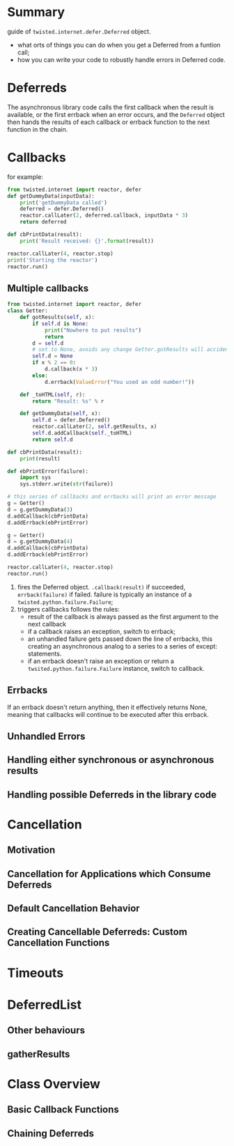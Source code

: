 # Summary 
guide of `twisted.internet.defer.Deferred` object.
- what orts of things you can do when you get a Deferred from a funtion call;
- how you can write your code to robustly handle errors in Deferred code.

# Deferreds
The asynchronous library code calls the first callback when the result is available, or the first errback when an error occurs, and the `Deferred` object then hands the results of each callback or errback function to the next function in the chain.

# Callbacks 
for example:
```python
from twisted.internet import reactor, defer
def getDummyData(inputData):
    print('getDummyData called')
    deferred = defer.Deferred()
    reactor.callLater(2, deferred.callback, inputData * 3)
    return deferred

def cbPrintData(result):
    print('Result received: {}'.format(result))

reactor.callLater(4, reactor.stop)
print('Starting the reactor')
reactor.run()
```


## Multiple callbacks
```python
from twisted.internet import reactor, defer
class Getter:
    def gotResults(self, x):
        if self.d is None:
            print("Nowhere to put results")
            return
        d = self.d
        # set to None, avoids any change Getter.gotResults will accidentally fire the same Deferred more than once(AlreadyCalledError exception)
        self.d = None
        if x % 2 == 0:
            d.callback(x * 3)
        else:
            d.errback(ValueError("You used an odd number!"))

    def _toHTML(self, r):
        return "Result: %s" % r

    def getDummyData(self, x):
        self.d = defer.Deferred()
        reactor.callLater(2, self.getResults, x)
        self.d.addCallback(self._toHTML)
        return self.d

def cbPrintData(result):
    print(result)

def ebPrintError(failure):
    import sys
    sys.stderr.write(str(failure))

# this series of callbacks and errbacks will print an error message
g = Getter()
d = g.getDummyData(3)
d.addCallback(cbPrintData)
d.addErrback(ebPrintError)

g = Getter()
d = g.getDummyData(4)
d.addCallback(cbPrintData)
d.addErrback(ebPrintError)

reactor.callLater(4, reactor.stop)
reactor.run()
```
1. fires the Deferred object. `.callback(result)` if succeeded, `errback(failure)` if failed. failure is typically an instance of a `twisted.python.failure.Failure`;
2. triggers callbacks follows the rules:
    - result of the callback is always passed as the first argument to the next callback
    - if a callback raises an exception, switch to errback;
    - an unhandled failure gets passed down the line of errbacks, this creating an asynchronous analog to a series to a series of except: statements.
    - if an errback doesn't raise an exception or return a `twsited.python.failure.Failure` instance, switch to callback.


## Errbacks
If an errback doesn't return anything, then it effectively returns None, meaning that callbacks will continue to be executed after this errback.
## Unhandled Errors
## Handling either synchronous or asynchronous results
## Handling possible Deferreds in the library code


# Cancellation
## Motivation
## Cancellation for Applications which Consume Deferreds
## Default Cancellation Behavior
## Creating Cancellable Deferreds: Custom Cancellation Functions

# Timeouts

# DeferredList
## Other behaviours
## gatherResults

# Class Overview
## Basic Callback Functions
## Chaining Deferreds
